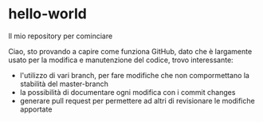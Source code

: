 # hello-world

Il mio repository per cominciare

Ciao, 
sto provando a capire come funziona GitHub, 
dato che è largamente usato per la modifica e manutenzione del codice, 
trovo interessante:

- l'utilizzo di vari branch, per fare modifiche che non compormettano la stabilità del master-branch
- la possibilità di documentare ogni modifica con i commit changes
- generare pull request per permettere ad altri di revisionare le modifiche apportate
